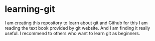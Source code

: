 # learning-git
I am creating this repository to learn about git and Github for this I am reading the text book provided by git website. And I am finding it really useful. I recommend to others who want to learn git as beginners.
